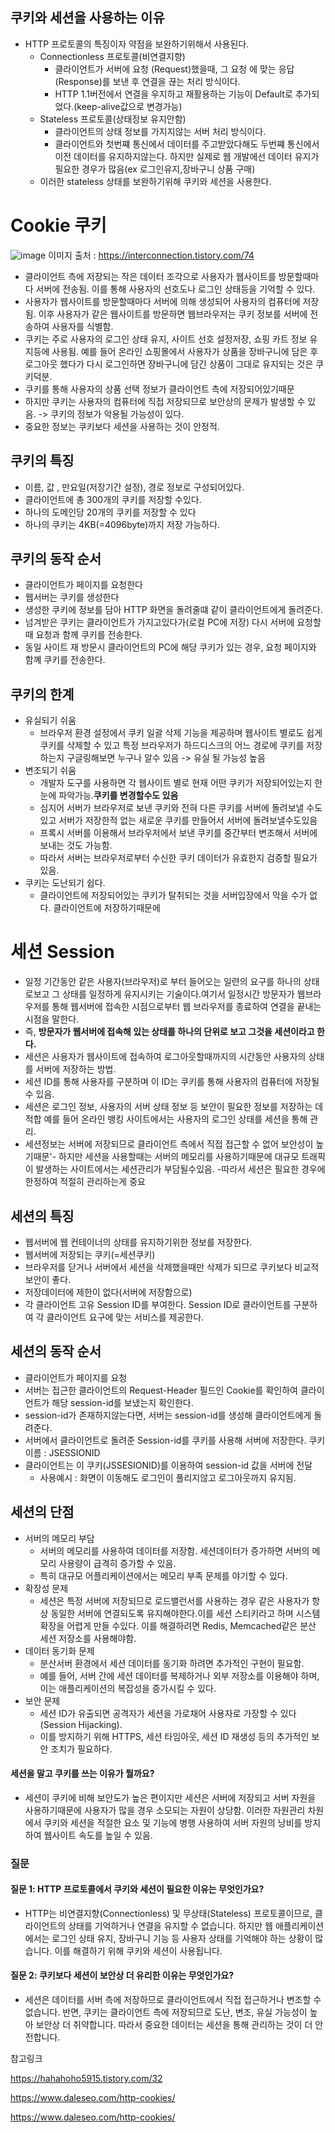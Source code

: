 ## 쿠키와 세션을 사용하는 이유
- HTTP 프로토콜의 특징이자 약점을 보완하기위해서 사용된다.
    - Connectionless 프로토콜(비연결지향)
        - 클라이언트가 서버에 요청 (Request)했을때, 그 요청 에 맞는 응답(Response)를 보낸 후 연결을 끊는 처리 방식이다.
        - HTTP 1.1버전에서 연결을 우지하고 재활용하는 기능이 Default로 추가되었다.(keep-alive값으로 변경가능)
    - Stateless 프로토콜(상태정보 유지안함)
        - 클라이언트의 상태 정보를 가지지않는 서버 처리 방식이다.
        - 클라이언트와 첫번쨰 통신에서 데이터를 주고받았다해도 두번쨰 통신에서 이전 데이터를 유지하지않는다. 하지만 실제로 웹 개발에선 데이터 유지가 필요한 경우가 많음(ex 로그인유지,장바구니 상품 구매)
    - 이러한 stateless 상태를 보완하기위해 쿠키와 세션을 사용한다. 

# Cookie 쿠키
![image](https://github.com/user-attachments/assets/ca0caae4-694e-495a-ad74-84afde1b39b2)
이미지 출처 : https://interconnection.tistory.com/74
- 클라이언트 측에 저장되는 작은 데이터 조각으로 사용자가 웹사이트를 방문할때마다 서버에 전송됨. 이를 통해 사용자의 선호도나 로그인 상태등을 기억할 수 있다. 
- 사용자가 웹사이트를 방문할때마다 서버에 의해 생성되어 사용자의 컴퓨터에 저장됨. 이후 사용자가 같은 웹사이트를 방문하면 웹브라우저는 쿠키 정보를 서버에 전송하여 사용자를 식별함.
- 쿠키는 주로 사용자의 로그인 상태 유지, 사이트 선호 설정저장, 쇼핑 카트 정보 유지등에 사용됨. 예를 들어 온라인 쇼핑몰에서 사용자가 상품을 장바구니에 담은 후 로그아웃 했다가 다시 로그인하면 장바구니에 담긴 상품이 그대로 유지되는 것은 쿠키덕분.
- 쿠키를 통해 사용자의 상품 선택 정보가 클라이언트 측에 저장되어있기때문
- 하지만 쿠키는 사용자의 컴퓨터에 직접 저장되므로 보안상의 문제가 발생할 수 있음. -> 쿠키의 정보가 악용될 가능성이 있다.
- 중요한 정보는 쿠키보다 세션을 사용하는 것이 안정적.

## 쿠키의 특징
- 이름, 값 , 만요일(저장기간 설정), 경로 정보로 구성되어있다.
- 클라이언트에 총 300개의 쿠키를 저장할 수있다.
- 하나의 도메인당 20개의 쿠키를 저장할 수 있다
- 하나의 쿠키는 4KB(=4096byte)까지 저장 가능하다.

## 쿠키의 동작 순서
- 클라이언트가 페이지를 요청한다
- 웹서버는 쿠키를 생성한다
- 생성한 쿠키에 정보를 담아 HTTP 화면을 돌려줄떄 같이 클라이언트에게 돌려준다.
- 넘겨받은 쿠키는 클라이언트가 가지고있다가(로컬 PC에 저장) 다시 서버에 요청할때 요청과 함께 쿠키를 전송한다.
- 동일 사이트 재 방문시 클라이언트의 PC에 해당 쿠키가 있는 경우, 요청 페이지와 함꼐 쿠키를 전송한다.

## 쿠키의 한계
- 유실되기 쉬움
    - 브라우저 환경 설정에서 쿠키 일괄 삭제 기능을 제공하며 웹사이트 별로도 쉽게 쿠키를 삭제할 수 있고 특정 브라우저가 하드디스크의 어느 경로에 쿠키를 저장하는지 구글링해보면 누구나 알수 있음 -> 유실 될 가능성 높음
- 변조되기 쉬움
    - 개발자 도구를 사용하면 각 웹사이트 별로 현재 어떤 쿠키가 저장되어있는지 한눈에 파악가능.**쿠키를 변경할수도 있음**
    - 심지어 서버가 브라우저로 보낸 쿠키와 전혀 다른 쿠키를 서버에 돌려보낼 수도있고 서버가 저장한적 없는 새로운 쿠키를 만들어서 서버에 돌려보낼수도있음
    - 프록시 서버를 이용해서 브라우저에서 보낸 쿠키를 중간부터 변조해서 서버에 보내는 것도 가능함.
    - 따라서 서버는 브라우저로부터 수신한 쿠키 데이터가 유효한지 검증할 필요가 있음.
- 쿠키는 도난되기 쉽다.
    - 클라이언트에 저장되어있는 쿠키가 탈취되는 것을 서버입장에서 막을 수가 없다. 클라이언트에 저장하기때문에 

# 세션 Session
- 일정 기간동안 같은 사용자(브라우저)로 부터 들어오는 일련의 요구를 하나의 상태로보고 그 상태를 일정하게 유지시키는 기술이다.여기서 일정시간 방문자가 웹브라우저를 통해 웹서버에 접속한 시점으로부터 웹 브라우저를 종료하여 연결을 끝내는 시점을 말한다. 
- 즉, **방문자가 웹서버에 접속해 있는 상태를 하나의 단위로 보고 그것을 세션이라고 한다.**
- 세션은 사용자가 웹사이트에 접속하여 로그아웃할때까지의 시간동안 사용자의 상태를 서버에 저장하는 방법.
- 세션 ID를 통해 사용자를 구분하며 이 ID는 쿠키를 통해 사용자의 컴퓨터에 저장될 수 있음.
- 세션은 로그인 정보, 사용자의 서버 상태 정보 등 보안이 필요한 정보를 저장하는 데 적합 예를 들어 온라인 뱅킹 사이트에서는 사용자의 로그인 상태를 세션을 통해 관리.
- 세션정보는 서버에 저장되므로 클라이언트 측에서 직접 접근할 수 없어 보안성이 높기때문'- 하지만 세션을 사용할때는 서버의 메모리를 사용하기때문에 대규모 트래픽이 발생하는 사이트에서는 세션관리가 부담될수있음.
-따라서 세션은 필요한 경우에 한정하여 적절히 관리하는게 중요

## 세션의 특징
- 웹서버에 웹 컨테이너의 상태를 유지하기위한 정보를 저장한다.
- 웹서버에 저장되는 쿠키(=세션쿠키)
- 브라우저를 닫거나 서버에서 세션을 삭제했을때만 삭제가 되므로 쿠키보다 비교적 보안이 좋다.
- 저장데이터에 제한이 없다(서버에 저장함으로)
- 각 클라이언트 고유 Session ID를 부여한다. Session ID로 클라이언트를 구분하여 각 클라이언트 요구에 맞는 서비스를 제공한다. 

## 세션의 동작 순서
- 클라이언트가 페이지를 요청
- 서버는 접근한 클라이언트의 Request-Header 필드인 Cookie를 확인하여 클라이언트가 해당 session-id를 보냈는지 확인한다.
- session-id가 존재하지않는다면, 서버는 session-id를 생성해 클라이언트에게 돌려준다.
- 서버에서 클라이언트로 돌려준 Session-id를 쿠키를 사용해 서버에 저장한다. 쿠키이름 : JSESSIONID
- 클라이언트는 이 쿠키(JSSESIONID)를 이용하여 session-id 값을 서버에 전달
    - 사용예시 : 화면이 이동해도 로그인이 풀리지않고 로그아웃까지 유지됨.

## 세션의 단점
- 서버의 메모리 부담
    - 서버의 메모리를 사용하여 데이터를 저장함. 세션데이터가 증가하면 서버의 메모리 사용량이 급격히 증가할 수 있음.
    - 특히 대규모 어플리케이션에서는 메모리 부족 문제를 야기할 수 있다.
- 확장성 문제
    - 세션은 특정 서버에 저장되므로 로드밸런서를 사용하는 경우 같은 사용자가 항상 동일한 서버에 연결되도록 유지해야한다.이를 세션 스티키라고 하며 시스템 확장을 어렵게 만들 수있다. 이를 해결하려면 Redis, Memcached같은 분산 세션 저장소를 사용해야함.
- 데이터 동기화 문제
    - 분산서버 환경에서 세션 데이터를 동기화 하려면 추가적인 구현이 필요함. 
    - 예를 들어, 서버 간에 세션 데이터를 복제하거나 외부 저장소를 이용해야 하며, 이는 애플리케이션의 복잡성을 증가시킬 수 있다.
-  보안 문제
    - 세션 ID가 유출되면 공격자가 세션을 가로채어 사용자로 가장할 수 있다 (Session Hijacking).
    - 이를 방지하기 위해 HTTPS, 세션 타임아웃, 세션 ID 재생성 등의 추가적인 보안 조치가 필요하다.


#### 세션을 말고 쿠키를 쓰는 이유가 뭘까요?
- 세션이 쿠키에 비해 보안도가 높은 편이지만 세션은 서버에 저장되고 서버 자원을 사용하기때문에 사용자가 많을 경우 소모되는 자원이 상당함. 이러한 자원관리 차원에서 쿠키와 세션을 적절한 요소 및 기능에 병행 사용하여 서버 자원의 낭비를 방지하여 웹사이트 속도를 높일 수 있음.


### 질문
#### 질문 1: HTTP 프로토콜에서 쿠키와 세션이 필요한 이유는 무엇인가요?
- HTTP는 비연결지향(Connectionless) 및 무상태(Stateless) 프로토콜이므로, 클라이언트의 상태를 기억하거나 연결을 유지할 수 없습니다. 하지만 웹 애플리케이션에서는 로그인 상태 유지, 장바구니 기능 등 사용자 상태를 기억해야 하는 상황이 많습니다. 이를 해결하기 위해 쿠키와 세션이 사용됩니다.

#### 질문 2: 쿠키보다 세션이 보안상 더 유리한 이유는 무엇인가요?
- 세션은 데이터를 서버 측에 저장하므로 클라이언트에서 직접 접근하거나 변조할 수 없습니다. 반면, 쿠키는 클라이언트 측에 저장되므로 도난, 변조, 유실 가능성이 높아 보안상 더 취약합니다. 따라서 중요한 데이터는 세션을 통해 관리하는 것이 더 안전합니다.


참고링크 

https://hahahoho5915.tistory.com/32

https://www.daleseo.com/http-cookies/

https://www.daleseo.com/http-cookies/
